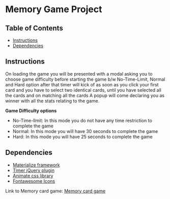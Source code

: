 # Memory Game Project

## Table of Contents

* [Instructions](#instructions)
* [Dependencies](#Dependencies)

## Instructions

On loading the game you will be presented with a modal asking you to choose game difficulty before starting the game
b/w No-Time-Limit, Normal and Hard option after that timer will kick of as soon as you click your first card and you have
to select two identical cards, until you have selected all the cards and on matching all the cards A popup will come
declaring you as winner with all the stats relating to the game.

**Game Difficulty options**

* No-Time-lImit: In this mode you do not have any time restriction to complete the game
* Normal: In this mode you will have 30 seconds to complete the game
* Hard: In this mode you will have 25 seconds to complete the game

## Dependencies

* [Materialize framework](https://materializecss.com/)
* [Timer jQuery plugin](https://github.com/walmik/timer.jquery)
* [Animate css library](https://daneden.github.io/animate.css/)
* [Fontawesome Icons](https://fontawesome.com/)


Link to Memory card game: [Memory card game](https://bhaskarsingh.github.io/memory-game/)